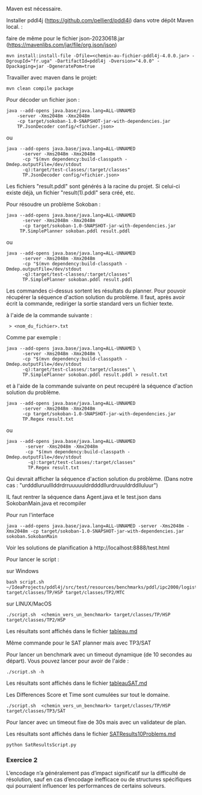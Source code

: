 Maven est nécessaire.

Installer pddl4j (https://github.com/pellierd/pddl4j) dans votre dépôt Maven local. :

faire de même pour le fichier json-20230618.jar (https://mavenlibs.com/jar/file/org.json/json)

```
mvn install:install-file -Dfile=<chemin-au-fichier-pddl4j-4.0.0.jar> -DgroupId="fr.uga" -DartifactId=pddl4j -Dversion="4.0.0" -Dpackaging=jar -DgeneratePom=true
 ```

Travailler avec maven dans le projet:

```
mvn clean compile package
```

Pour décoder un fichier json :

```
java --add-opens java.base/java.lang=ALL-UNNAMED 
    -server -Xms2048m -Xmx2048m 
    -cp target/sokoban-1.0-SNAPSHOT-jar-with-dependencies.jar 
    TP.JsonDecoder config/<fichier.json>  

```

ou

```
java --add-opens java.base/java.lang=ALL-UNNAMED
      -server -Xms2048m -Xmx2048m 
      -cp "$(mvn dependency:build-classpath -Dmdep.outputFile=/dev/stdout 
      -q):target/test-classes/:target/classes" 
      TP.JsonDecoder config/<fichier.json>
```

Les fichiers "result.pddl" sont générés à la racine du projet.
Si celui-ci existe déjà, un fichier "result(1).pddl" sera créé, etc.

Pour résoudre un problème Sokoban :

```
java --add-opens java.base/java.lang=ALL-UNNAMED 
      -server -Xms2048m -Xmx2048m 
      -cp target/sokoban-1.0-SNAPSHOT-jar-with-dependencies.jar 
     TP.SimplePlanner sokoban.pddl result.pddl 
```

ou

```
java --add-opens java.base/java.lang=ALL-UNNAMED 
      -server -Xms2048m -Xmx2048m 
      -cp "$(mvn dependency:build-classpath -Dmdep.outputFile=/dev/stdout 
      -q):target/test-classes/:target/classes" 
      TP.SimplePlanner sokoban.pddl result.pddl 
```

Les commandes ci-dessus sortent les résultats du planner.
Pour pouvoir récupérer la séquence d'action solution du problème.
Il faut, après avoir écrit la commande, rediriger la sortie standard vers un fichier texte.

à l'aide de la commande suivante :

```
 > <nom_du_fichier>.txt
```

Comme par exemple :

```
java --add-opens java.base/java.lang=ALL-UNNAMED \
      -server -Xms2048m -Xmx2048m \
      -cp "$(mvn dependency:build-classpath -Dmdep.outputFile=/dev/stdout 
      -q):target/test-classes/:target/classes" \
      TP.SimplePlanner sokoban.pddl result.pddl > result.txt
```

et à l'aide de la commande suivante on peut recupéré la séquence d'action solution du problème.

```
java --add-opens java.base/java.lang=ALL-UNNAMED 
      -server -Xms2048m -Xmx2048m 
      -cp target/sokoban-1.0-SNAPSHOT-jar-with-dependencies.jar 
      TP.Regex result.txt
```

ou

```
java --add-opens java.base/java.lang=ALL-UNNAMED
       -server -Xms2048m -Xmx2048m
       -cp "$(mvn dependency:build-classpath -Dmdep.outputFile=/dev/stdout
        -q):target/test-classes/:target/classes"   
        TP.Regex result.txt
```

Qui devrait afficher la séquence d'action solution du problème.
(Dans notre cas : "urdddluruulllddrdrruuuuuldrddddllurdruuuldrddlluluur")

IL faut rentrer la séquence dans Agent.java et le test.json dans SokobanMain.java et recompiler

Pour run l'interface

```
java --add-opens java.base/java.lang=ALL-UNNAMED -server -Xms2048m -Xmx2048m -cp target/sokoban-1.0-SNAPSHOT-jar-with-dependencies.jar sokoban.SokobanMain
```

Voir les solutions de planification à http://localhost:8888/test.html

Pour lancer le script :

sur Windows

```
bash script.sh ~/IdeaProjects/pddl4j/src/test/resources/benchmarks/pddl/ipc2000/logistics target/classes/TP/HSP target/classes/TP2/MTC
```

sur LINUX/MacOS

```
./script.sh  <chemin_vers_un_benchmark> target/classes/TP/HSP target/classes/TP2/HSP
```

Les résultats sont affichés dans le fichier [tableau.md](tableau.md)

Même commande pour le SAT planner mais avec TP3/SAT

Pour lancer un benchmark avec un timeout dynamique (de 10 secondes au départ).
Vous pouvez lancer pour avoir de l'aide :

```
./script.sh -h
```

Les résultats sont affichés dans le fichier [tableauSAT.md](tableauSAT.md) 

Les Differences Score et Time sont cumulées sur tout le domaine.

```
./script.sh  <chemin_vers_un_benchmark> target/classes/TP/HSP target/classes/TP3/SAT
```

Pour lancer avec un timeout fixe de 30s mais avec un validateur de plan.

Les résultats sont affichés dans le fichier [SATResults10Problems.md](SATResults10Problems.md)

```
python SatResultsScript.py
```

### Exercice 2

L’encodage n’a généralement pas d’impact significatif sur la difficulté de résolution, sauf en cas d’encodage inefficace
ou de structures spécifiques qui pourraient influencer les performances de certains solveurs.

